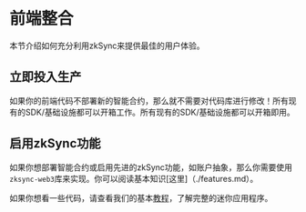 # 前端整合

本节介绍如何充分利用zkSync来提供最佳的用户体验。


## 立即投入生产

如果你的前端代码不部署新的智能合约，那么就不需要对代码库进行修改！所有现有的SDK/基础设施都可以开箱工作。所有现有的SDK/基础设施都可以开箱即用。

## 启用zkSync功能

如果你想部署智能合约或启用先进的zkSync功能，如账户抽象，那么你需要使用`zksync-web3`库来实现。你可以阅读基本知识[这里]（./features.md）。

如果你想看一些代码，请查看我们的基本[教程](././dev/building-onzksync/hello-world.md)，了解完整的迷你应用程序。

